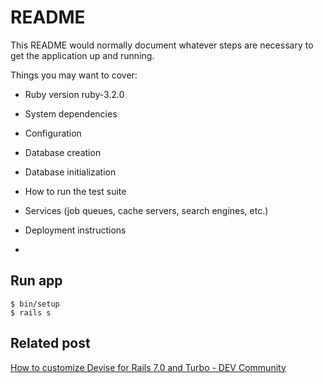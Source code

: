 # README

This README would normally document whatever steps are necessary to get the
application up and running.

Things you may want to cover:

* Ruby version ruby-3.2.0

* System dependencies

* Configuration

* Database creation

* Database initialization

* How to run the test suite

* Services (job queues, cache servers, search engines, etc.)

* Deployment instructions

* 

## Run app 

``` 
$ bin/setup 
$ rails s
```
## Related post
[How to customize Devise for Rails 7\.0 and Turbo \- DEV Community](https://dev.to/jnchito/how-to-customize-devise-for-rails-70-and-turbo-ih)